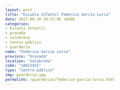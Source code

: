 ```yaml
---
layout: post
title: "Escuela Infantil Federico García Lorca"
date: 2017-09-20 20:57:05 +0200
categories:
- Escuela Infantil
- granada
- salobrena
- Centro público
- guarderia
name: "Federico García Lorca"
province: "Granada"
location: "Salobreña"
code: "18012431"
type: "Centro público"
img: guarderia.jpg
permalink: /guarderias/federico-garcia-lorca.html
---
```

